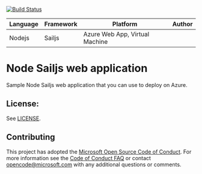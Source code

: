 [![Build Status](https://dev.azure.com/ITSTechGruppo3/EsercitazioneGruppo2/_apis/build/status/Esercizio%204/Esrercizio%204%20Node?branchName=master)](https://dev.azure.com/ITSTechGruppo3/EsercitazioneGruppo2/_build/latest?definitionId=16&branchName=master)

| Language | Framework | Platform | Author |
| -------- | -------- |--------|--------|
| Nodejs | Sailjs | Azure Web App, Virtual Machine| |


# Node Sailjs web application

Sample Node Sailjs web application that you can use to deploy on Azure.

## License:

See [LICENSE](LICENSE).

## Contributing

This project has adopted the [Microsoft Open Source Code of Conduct](https://opensource.microsoft.com/codeofconduct/). For more information see the [Code of Conduct FAQ](https://opensource.microsoft.com/codeofconduct/faq/) or contact [opencode@microsoft.com](mailto:opencode@microsoft.com) with any additional questions or comments.

